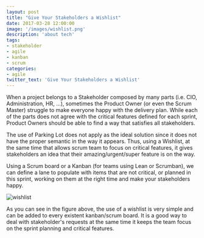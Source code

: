 ```yaml
---
layout: post
title: "Give Your Stakeholders a Wishlist"
date: 2017-03-28 12:00:00
image: '/images/wishlist.png'
description: 'about tech'
tags:
- stakeholder
- agile
- kanban
- scrum 
categories:
- agile
twitter_text: 'Give Your Stakeholders a Wishlist'
---
```


When a project belongs to a Stakeholder composed by many parts (i.e. CIO, Administration, HR, ...), sometimes the Product Owner (or even the Scrum Master) struggle to make everyone happy with the delivery plan. While each of the parts does not agree with the critical features defined for each sprint, Product Owners should be able to find a way that satisfies all stakeholders.

The use of Parking Lot does not apply as the ideal solution since it does not have the proper semantic in the way it appears. Thus, using a Wishlist, at the same time that allows scrum team to focus on critical features, it gives stakeholders an idea that their amazing/urgent/super feature is on the way.

Using a Scrum board or a Kanban (for teams using Lean or Scrumban), we can define a lane to populate with items that are not critical, or planned in this sprint, working on them at the right time and make your stakeholders happy.

![wishlist](../../../images/wishlist.png)

As you can see in the figure above, the use of a wishlist is very simple and can be added to every existent kanban/scrum board.
It is a good way to deal with stakeholder's requests at the same time it keeps the team focus on the sprint planning and critical features.

